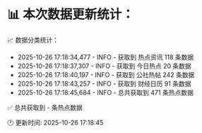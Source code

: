 📊 本次数据更新统计：
==========================

📈 数据分类统计：
- 2025-10-26 17:18:34,477 - INFO - 获取到 热点资讯 118 条数据
- 2025-10-26 17:18:37,307 - INFO - 获取到 今日热点 20 条数据
- 2025-10-26 17:18:40,197 - INFO - 获取到 公社热帖 242 条数据
- 2025-10-26 17:18:43,257 - INFO - 获取到 财经日历 91 条数据
- 2025-10-26 17:18:45,684 - INFO - 总共获取到 471 条热点数据

✅ 总共获取到 - 条热点数据

🕐 更新时间: 2025-10-26 17:18:45
